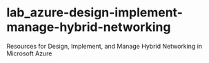 # lab_azure-design-implement-manage-hybrid-networking
Resources for Design, Implement, and Manage Hybrid Networking in Microsoft Azure
